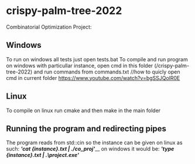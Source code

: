 # crispy-palm-tree-2022
Combinatorial Optimization Project:
## Windows

To run on windows all tests just open tests.bat
To compile and run program on windows with particullar instance, open cmd in this folder (/crispy-palm-tree-2022) and run commands from commands.txt
//how to quicly open cmd in current folder https://www.youtube.com/watch?v=bgSSJQolR0E
## Linux
To compile on linux run cmake and then make in the main folder

## Running the program and redirecting pipes
The program reads from std::cin so the instance can be given on linux as such: _**'cat {instance}.txt | ./co_proj'**___
on windows it would be: _**'type {instance}.txt | .\project.exe'**_
